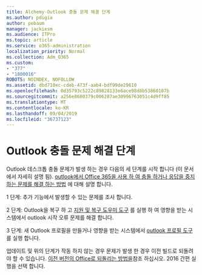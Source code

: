 ```yaml
---
title: Alchemy-Outlook 충돌 문제 해결 단계
ms.author: pdigia
author: pebaum
manager: jackiesm
ms.audience: ITPro
ms.topic: article
ms.service: o365-administration
localization_priority: Normal
ms.collection: Adm_O365
ms.custom:
- "377"
- "1800016"
ROBOTS: NOINDEX, NOFOLLOW
ms.assetid: dbd710ec-cdeb-473f-aab4-bdf99de29610
ms.openlocfilehash: 0d35793c5222c89828133e6ace98d8b53860107b
ms.sourcegitcommit: a256e8680379c006287ae30996763051c4d9ff85
ms.translationtype: MT
ms.contentlocale: ko-KR
ms.lasthandoff: 09/04/2019
ms.locfileid: "36737123"
---
```

# <a name="outlook-crash-troubleshooting-steps"></a>Outlook 충돌 문제 해결 단계

Outlook 데스크톱 충돌 문제가 발생 하는 경우 다음의 세 단계를 시작 합니다 (이 문서에서 자세히 설명 됨). [outlook에서 Office 365을 사용 하 여 충돌 하거나 응답을 중지 하는 문제를 해결 하는 방법](https://docs.microsoft.com/exchange/troubleshoot/outlook-crashes/crash-issues) 에 대해 설명 합니다.
  
1 단계: 추가 기능에서 발생할 수 있는 문제를 조사 합니다.
  
2 단계: Outlook을 복구 하 고 [지원 및 복구 도우미 도구](https://aka.ms/SaRA-OutlookWontStart) 를 실행 하 여 영향을 받는 시스템에서 outlook 시작 오류 문제를 해결 합니다.
  
3 단계: 새 Outlook 프로필을 만들거나 영향을 받는 시스템에서 [outlook 프로필 도구](https://aka.ms/SaRA-OutlookSetupProfile) 를 실행 합니다.
  
업데이트 및 위의 단계가 작동 하지 않는 경우 문제가 발생 한 경우 이전 빌드로 되돌려야 할 수 있습니다. [이전 버전의 Office로 되돌리는 방법을](https://support.microsoft.com/help/2770432)참조 하십시오. 2016 간편 실행을 선택 합니다.
  